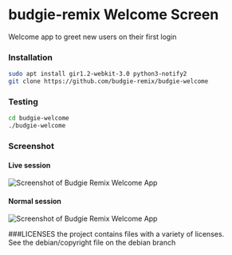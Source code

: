 budgie-remix Welcome Screen
===========================

Welcome app to greet new users on their first login


### Installation

```sh
sudo apt install gir1.2-webkit-3.0 python3-notify2
git clone https://github.com/budgie-remix/budgie-welcome
```

### Testing

```sh
cd budgie-welcome
./budgie-welcome
```

### Screenshot
#### Live session
![Screenshot of Budgie Remix Welcome App](https://raw.githubusercontent.com/budgie-remix/budgie-welcome/master/screenshot-live-session.png)

#### Normal session
![Screenshot of Budgie Remix Welcome App](https://raw.githubusercontent.com/budgie-remix/budgie-welcome/master/screenshot-normal-session.png)

###LICENSES
  the project contains files with a variety of licenses.  
  See the debian/copyright file on the debian branch
